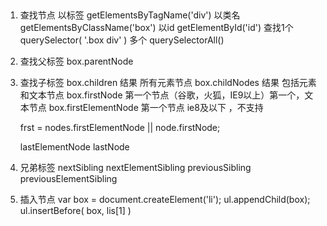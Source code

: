 ##
1. 查找节点
    以标签  getElementsByTagName('div')
    以类名  getElementsByClassName('box')
    以id    getElementById('id')
    查找1个 querySelector( '.box div' )
    多个    querySelectorAll()
2. 查找父标签
    box.parentNode
3. 查找子标签
    box.children    结果   所有元素节点
    box.childNodes  结果   包括元素和文本节点
    box.firstNode   第一个节点（谷歌，火狐，IE9以上）第一个，文本节点
    box.firstElementNode   第一个节点     ie8及以下 ，不支持

    frst = nodes.firstElementNode || node.firstNode;

    lastElementNode   lastNode

4. 兄弟标签
    nextSibling   nextElementSibling
    previousSibling  previousElementSibling
5. 插入节点
    var box = document.createElement('li');
    ul.appendChild(box);
    ul.insertBefore( box, lis[1] )
